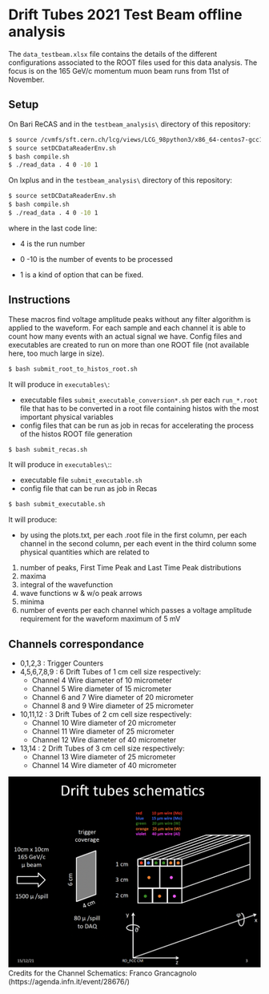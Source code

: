 # Drift Tubes 2021 Test Beam offline analysis

The `data_testbeam.xlsx` file contains the details of the different configurations associated to the ROOT files used for this data analysis.
The focus is on the 165 GeV/c momentum muon beam runs from 11st of November. 

## Setup

On Bari ReCAS and in the `testbeam_analysis\` directory of this repository:

```bash
$ source /cvmfs/sft.cern.ch/lcg/views/LCG_98python3/x86_64-centos7-gcc10-opt/setup.sh
$ source setDCDataReaderEnv.sh
$ bash compile.sh
$ ./read_data . 4 0 -10 1
```
On lxplus and in the `testbeam_analysis\` directory of this repository:

```bash
$ source setDCDataReaderEnv.sh
$ bash compile.sh
$ ./read_data . 4 0 -10 1
```
where in the last code line:

- 4 is the run number

- 0 -10 is the number of events to be processed

- 1 is a kind of option that can be fixed.

## Instructions

These macros find voltage amplitude peaks without any filter algorithm is applied to the waveform.
For each sample and each channel it is able to count how many events with an actual signal we have.
Config files and executables are created to run on more than one ROOT file (not available here, too much large in size).

```bash
$ bash submit_root_to_histos_root.sh
```

It will produce in `executables\`:
- executable files `submit_executable_conversion*.sh` per each `run_*.root` file that has to be converted in a root file containing histos 
with the most important physical variables
- config files that can be run as job in recas for accelerating the process of the histos ROOT file generation
```bash
$ bash submit_recas.sh 
```
It will produce in `executables\`::
- executable file `submit_executable.sh`
- config file that can be run as job in Recas
```bash
$ bash submit_executable.sh
```

It will produce:
- by using the plots.txt, per each .root file in the first column, per each channel in the second column,
per each event in the third column some physical quantities which are related to 
1) number of peaks, First Time Peak and Last Time Peak distributions
2) maxima
3) integral of the wavefunction 
4) wave functions w & w/o peak arrows
5) minima
6) number of events per each channel which passes a voltage amplitude requirement for the waveform maximum of 5 mV


## Channels correspondance

- 0,1,2,3 : Trigger Counters
- 4,5,6,7,8,9 : 6 Drift Tubes of 1 cm cell size respectively:
  - Channel 4 Wire diameter of 10 micrometer 
  - Channel 5 Wire diameter of 15 micrometer 
  - Channel 6 and 7 Wire diameter of 20 micrometer 
  - Channel 8 and 9 Wire diameter of 25 micrometer 
- 10,11,12 : 3 Drift Tubes of 2 cm cell size respectively:
  - Channel 10 Wire diameter of 20 micrometer 
  - Channel 11 Wire diameter of 25 micrometer 
  - Channel 12 Wire diameter of 40 micrometer 
- 13,14 : 2 Drift Tubes of 3 cm cell size respectively:
  - Channel 13 Wire diameter of 25 micrometer 
  - Channel 14 Wire diameter of 40 micrometer 

<img width="964" alt="Channel Schematics" src="https://github.com/bdanzi/drifttubes_offline_analysis/blob/master/Schermata%202022-01-30%20alle%2015.42.17.png">
Credits for the Channel Schematics: Franco Grancagnolo (https://agenda.infn.it/event/28676/)


 




